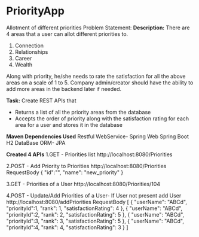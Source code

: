 # PriorityApp
Allotment of different priorities
Problem Statement:
**Description:** 
There are 4 areas that a user can allot different priorities to. 
1. Connection
2. Relationships
3. Career
4. Wealth

Along with priority, he/she needs to rate the satisfaction for all the above areas on a scale of 1 to 5.
Company admin/creator should have the ability to add more areas in the backend later if needed. 

**Task:**
Create REST APIs that 

- Returns a list of all the priority areas from the database
- Accepts the order of priority along with the satisfaction rating for each area for a user and stores it in the database

**Maven Dependencies Used**
	Restful WebService- Spring Web
	Spring Boot
	H2 DataBase
	ORM- JPA
	
**Created 4 APIs**
1.GET - Priorities list
http://localhost:8080/Priorities

2.POST - Add Priority to Priorities
http://localhost:8080/Priorities
RequestBody
	{
        "id":"",
        "name": "new_priority"
    }
    
3.GET - Priorities of a User
http://localhost:8080/Priorities/104

4.POST - Update/Add Priorities of a User- If User not present add User
http://localhost:8080/addPriorities
RequestBody
	[
	    {
	        "userName": "ABCd",
	        "priorityId":1,
	        "rank": 1,
	        "satisfactionRating": 4
	    },
	    {
	        "userName": "ABCd",
	        "priorityId":2,
	        "rank": 2,
	        "satisfactionRating": 5
	    },
	    {
	        "userName": "ABCd",
	        "priorityId":3,
	        "rank": 3,
	        "satisfactionRating": 5
	    },
	    {
	        "userName": "ABCd",
	        "priorityId":4,
	        "rank": 4,
	        "satisfactionRating": 3
	    }
	]
